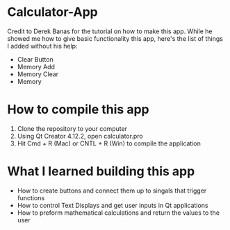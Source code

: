 # Calculator-App

Credit to Derek Banas for the tutorial on how to make this app.
While he showed me how to give basic functionality this app, here's the list of things I added without his help:
- Clear Button
- Memory Add
- Memory Clear
- Memory

# How to compile this app

1. Clone the repository to your computer 
2. Using Qt Creator 4.12.2, open calculator.pro
3. Hit Cmd + R (Mac) or CNTL + R (Win) to compile the application

# What I learned building this app
- How to create buttons and connect them up to singals that trigger functions
- How to control Text Displays and get user inputs in Qt applications
- How to preform mathematical calculations and return the values to the user
